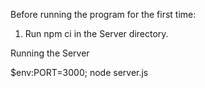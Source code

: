 
Before running the program for the first time:

1. Run npm ci in the Server directory.


Running the Server

$env:PORT=3000; node server.js